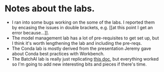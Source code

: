 # Notes about the labs.

- I ran into some bugs working on the some of the labs. I reported them by encasing the issues in double brackets, e.g. [[at this point I get an error because...]].
- The model management lab has a lot of pre-requisites to get set up, but I think it's worth lengthening the lab and including the pre-reqs.
- The Conda lab is mostly derived from the presentation Jeremy gave about Conda best practices with Workbench.
- The BatchAI lab is really just replicating [this doc](https://docs.microsoft.com/en-us/azure/batch-ai/quickstart-cli), but everything worked so I'm going to add new interesting bits and pieces if there's time.
